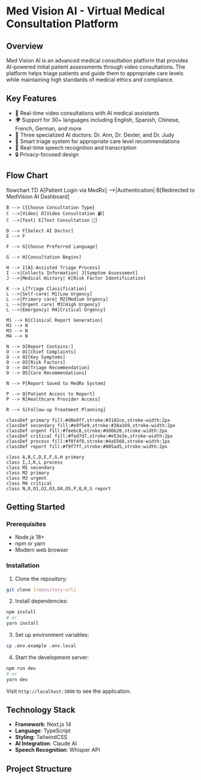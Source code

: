 # Med Vision AI - Virtual Medical Consultation Platform

## Overview

Med Vision AI is an advanced medical consultation platform that provides AI-powered initial patient assessments through video consultations. The platform helps triage patients and guide them to appropriate care levels while maintaining high standards of medical ethics and compliance.

## Key Features

- 🎥 Real-time video consultations with AI medical assistants
- 🌍 Support for 30+ languages including English, Spanish, Chinese, French, German, and more
- 🤖 Three specialized AI doctors: Dr. Ann, Dr. Dexter, and Dr. Judy
- 🏥 Smart triage system for appropriate care level recommendations
- 💬 Real-time speech recognition and transcription
- 🔒 Privacy-focused design

## Flow Chart

flowchart TD
A[Patient Login via MedRx] -->|Authentication| B[Redirected to MedVision AI Dashboard]

    B --> C{Choose Consultation Type}
    C -->|Video| D[Video Consultation 📹]
    C -->|Text| E[Text Consultation 💬]

    D --> F[Select AI Doctor]
    E --> F

    F --> G[Choose Preferred Language]

    G --> H[Consultation Begins]

    H --> I[AI-Assisted Triage Process]
    I -->|Collects Information| J[Symptom Assessment]
    J -->|Medical History| K[Risk Factor Identification]

    K --> L[Triage Classification]
    L -->|Self-care| M1[Low Urgency]
    L -->|Primary care| M2[Medium Urgency]
    L -->|Urgent care| M3[High Urgency]
    L -->|Emergency| M4[Critical Urgency]

    M1 --> N[Clinical Report Generation]
    M2 --> N
    M3 --> N
    M4 --> N

    N --> O[Report Contains:]
    O --> O1[Chief Complaints]
    O --> O2[Key Symptoms]
    O --> O3[Risk Factors]
    O --> O4[Triage Recommendation]
    O --> O5[Care Recommendations]

    N --> P[Report Saved to MedRx System]

    P --> Q[Patient Access to Report]
    P --> R[Healthcare Provider Access]

    R --> S[Follow-up Treatment Planning]

    classDef primary fill:#d0e8ff,stroke:#3182ce,stroke-width:2px
    classDef secondary fill:#e9f5e9,stroke:#38a169,stroke-width:2px
    classDef urgent fill:#feebc8,stroke:#dd6b20,stroke-width:2px
    classDef critical fill:#fed7d7,stroke:#e53e3e,stroke-width:2px
    classDef process fill:#f0f4f8,stroke:#4a5568,stroke-width:1px
    classDef report fill:#f9f7ff,stroke:#805ad5,stroke-width:2px

    class A,B,C,D,E,F,G,H primary
    class I,J,K,L process
    class M1 secondary
    class M2 primary
    class M3 urgent
    class M4 critical
    class N,O,O1,O2,O3,O4,O5,P,Q,R,S report

## Getting Started

### Prerequisites

- Node.js 18+
- npm or yarn
- Modern web browser

### Installation

1. Clone the repository:

```bash
git clone [repository-url]
```

2. Install dependencies:

```bash
npm install
# or
yarn install
```

3. Set up environment variables:

```bash
cp .env.example .env.local
```

4. Start the development server:

```bash
npm run dev
# or
yarn dev
```

Visit `http://localhost:3000` to see the application.

## Technology Stack

- **Framework**: Next.js 14
- **Language**: TypeScript
- **Styling**: TailwindCSS
- **AI Integration**: Claude AI
- **Speech Recognition**: Whisper API

## Project Structure
